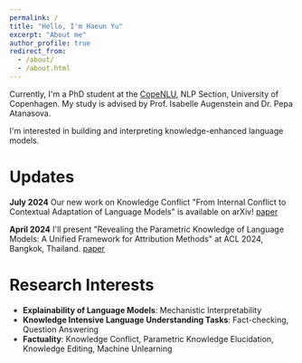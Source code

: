 ```yaml
---
permalink: /
title: "Hello, I'm Haeun Yu"
excerpt: "About me"
author_profile: true
redirect_from: 
  - /about/
  - /about.html
---
```


Currently, I'm a PhD student at the [CopeNLU](https://www.copenlu.com/), NLP Section, University of Copenhagen. My study is advised by Prof. Isabelle Augenstein and Dr. Pepa Atanasova.

I'm interested in building and interpreting knowledge-enhanced language models.


Updates
=====
**July 2024** Our new work on Knowledge Conflict "From Internal Conflict to Contextual Adaptation of Language Models" is available on arXiv! [paper](https://arxiv.org/abs/2407.17023)

**April 2024** I'll present "Revealing the Parametric Knowledge of Language Models: A Unified Framework for Attribution Methods" at ACL 2024, Bangkok, Thailand. [paper](https://aclanthology.org/2024.acl-long.444/)


Research Interests
======
- **Explainability of Language Models**: Mechanistic Interpretability
- **Knowledge Intensive Language Understanding Tasks**: Fact-checking, Question Answering
- **Factuality**: Knowledge Conflict, Parametric Knowledge Elucidation, Knowledge Editing, Machine Unlearning